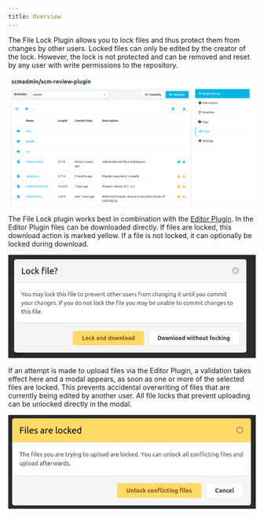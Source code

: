 ```yaml
---
title: Overview
---
```

The File Lock Plugin allows you to lock files and thus protect them from changes by other users.
Locked files can only be edited by the creator of the lock.
However, the lock is not protected and can be removed and reset by any user with write permissions to the repository.

![Locked Files](assets/locked_files.png)

The File Lock plugin works best in combination with the [Editor Plugin](/plugins/scm-editor-plugin/).
In the Editor Plugin files can be downloaded directly. If files are locked, this download action is marked yellow.
If a file is not locked, it can optionally be locked during download.

![Download Modal](assets/download_modal.png)

If an attempt is made to upload files via the Editor Plugin, a validation takes effect here and a modal appears,
as soon as one or more of the selected files are locked.
This prevents accidental overwriting of files that are currently being edited by another user.
All file locks that prevent uploading can be unlocked directly in the modal.

![Upload Modal](assets/upload_modal.png)
